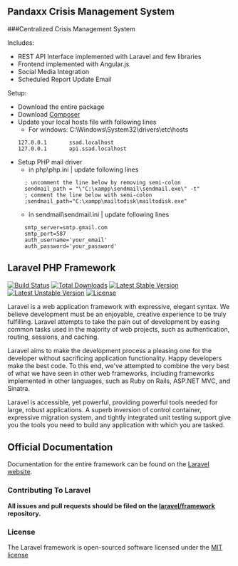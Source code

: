 ## Pandaxx Crisis Management System

###Centralized Crisis Management System

Includes:
* REST API Interface implemented with Laravel and few libraries
* Frontend implemented with Angular.js
* Social Media Integration
* Scheduled Report Update Email

Setup:
* Download the entire package
* Download [Composer](https://getcomposer.org/)
* Update your local hosts file with following lines
  * For windows: C:\Windows\System32\drivers\etc\hosts
  ```
  127.0.0.1       ssad.localhost
  127.0.0.1       api.ssad.localhost
  ```
* Setup PHP mail driver
  * in php\php.ini | update following lines
  ```
    ; uncomment the line below by removing semi-colon
    sendmail_path = "\"C:\xampp\sendmail\sendmail.exe\" -t"
    ; comment the line below with semi-colon
    ;sendmail_path="C:\xampp\mailtodisk\mailtodisk.exe"
  ```
  * in sendmail\sendmail.ini | update following lines
  ```
    smtp_server=smtp.gmail.com
    smtp_port=587
    auth_username='your_email'
    auth_password='your_password'
  ```

## Laravel PHP Framework

[![Build Status](https://travis-ci.org/laravel/framework.svg)](https://travis-ci.org/laravel/framework)
[![Total Downloads](https://poser.pugx.org/laravel/framework/downloads.svg)](https://packagist.org/packages/laravel/framework)
[![Latest Stable Version](https://poser.pugx.org/laravel/framework/v/stable.svg)](https://packagist.org/packages/laravel/framework)
[![Latest Unstable Version](https://poser.pugx.org/laravel/framework/v/unstable.svg)](https://packagist.org/packages/laravel/framework)
[![License](https://poser.pugx.org/laravel/framework/license.svg)](https://packagist.org/packages/laravel/framework)

Laravel is a web application framework with expressive, elegant syntax. We believe development must be an enjoyable, creative experience to be truly fulfilling. Laravel attempts to take the pain out of development by easing common tasks used in the majority of web projects, such as authentication, routing, sessions, and caching.

Laravel aims to make the development process a pleasing one for the developer without sacrificing application functionality. Happy developers make the best code. To this end, we've attempted to combine the very best of what we have seen in other web frameworks, including frameworks implemented in other languages, such as Ruby on Rails, ASP.NET MVC, and Sinatra.

Laravel is accessible, yet powerful, providing powerful tools needed for large, robust applications. A superb inversion of control container, expressive migration system, and tightly integrated unit testing support give you the tools you need to build any application with which you are tasked.

## Official Documentation

Documentation for the entire framework can be found on the [Laravel website](http://laravel.com/docs).

### Contributing To Laravel

**All issues and pull requests should be filed on the [laravel/framework](http://github.com/laravel/framework) repository.**

### License

The Laravel framework is open-sourced software licensed under the [MIT license](http://opensource.org/licenses/MIT)
